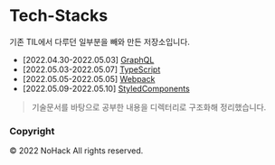 # Tech-Stacks

기존 TIL에서 다루던 일부분을 빼와 만든 저장소입니다.

- [2022.04.30-2022.05.03] [GraphQL](./2022/GraphQL)
- [2022.05.03-2022.05.07] [TypeScript](./2022/TypeScript)
- [2022.05.05-2022.05.05] [Webpack](./2022/Webpack)
- [2022.05.09-2022.05.10] [StyledComponents](./2022/Styled-Components)

> 기술문서를 바탕으로 공부한 내용을 디렉터리로 구조화해 정리했습니다.

### Copyright

&copy; 2022 NoHack All rights reserved.
